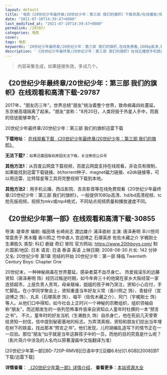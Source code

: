 ```yaml
---
layout: default
title: '电影《20世纪少年最终章/20世纪少年：第三部 我们的旗帜》下载资源/在线播放/视频地址/1080p/高清/蓝光'
date: "2021-07-10T14:39:47+0800"
last_modified_at: "2021-07-10T14:39:47+0800"
permalink: /29787/
categories: 电影
cover:
tags: 电影
keywords: '20世纪少年最终章/20世纪少年：第三部 我们的旗帜,在线免费看,1080p高清,bt种子,torrent,百度云盘,magnet,磁力链,迅雷下载资源'
description: '《20世纪少年最终章/20世纪少年：第三部 我们的旗帜》在线云播放手机西瓜影院吉吉影音免费看，1080p高清bd/hd未删减完整版和tc抢先枪版，mkv/mp4格式，附带bt/torrent种子、magnet/磁力链、百度云盘、网盘资源迅雷下载链接'
---
```


>内容采集生成，如果链接失效，多试几个。


## 《20世纪少年最终章/20世纪少年：第三部 我们的旗帜》在线观看和高清下载-29787

2017年，"朋友历三年"。世界总统"朋友"统治着整个世界，致命病毒四处蔓延，东京被高墙隔离了起来。"朋友"宣称："8月20日，人类将毁于外星人手中，而我的信徒能够幸免"。


20世纪少年最终章/20世纪少年：第三部 我们的旗帜迅雷下载

**下载地址**： [在线观看下载 《20世纪少年最终章/20世纪少年：第三部 我们的旗帜》](https://www.993dy.com//vod-detail-id-18922.html) 


**无法下载?**：`如果迅雷因版权原因无法下载，关注微信公众号 `

**其他方法1**：从百度云网盘下载视频，百度云网盘支持在线观看，非会员有限制，如果能找到迅雷下载链接、bt/torrent种子、magnet磁力链接、e2dk链接等，可以用迅雷、比特彗星等工具将完整视频下载到本地。

**其他方法2**：用手机云播、西瓜影院、吉吉影音等在线免费观看《20世纪少年最终章/20世纪少年：第三部 我们的旗帜》，一般提供1080p高清、hd/bd高清视频、tc抢先版视频，视频为mkv或mp4格式，不同站点视频质量和播放速度不同。


## 《20世纪少年第一部》在线观看和高清下载-30855

导演: 堤幸彦 编剧: 福田靖 长崎尚志 渡边雄介 浦泽直树 主演: 唐泽寿明 丰川悦司 常盘贵子 黑木瞳 香川照之 竹中直人 宫迫博之 石塚英彦 佐佐木藏之介 宇梶刚士 生濑胜久 类型: 科幻 悬疑 奇幻 冒险 官方网站: https://www.20thboys.com/ 制片国家/地区: 日本 语言: 日语 泰语 英语 上映日期: 2008-08-30 片长: 142 分钟 又名: 20世纪少年 第1章 完结的开始 20世纪少年：第一部 降临 Twentieth Century Boys: Chapter One

20世纪末，一种神秘病毒在世界蔓延，感染者莫不血尽身亡。 热爱摇滚乐的远藤贤知（唐泽寿明 饰）经历过叛逆时期，如今年奔三十的他窝在家乡大阪经营一家连锁超市，上层负责人责骂，母亲聒噪，姐姐的孩子神乃哭泣，贤知小心应付，手忙脚乱。在小学同学聚会上，贤知重逢当年好友义常（香川照之 饰）、青蛙仔（宮迫博之 饰）、丸夫（石塚英彦 饰）、福平（佐佐木藏之介）、阿门（宇梶剛士 饰）等人。从他们口中得知，如今社会上正时兴一个神秘的宗教组织，组织领袖自称“朋友”，而近期发生的一些列恐怖事件皆来自贤知众人童年时杜撰的一本“预言之书”。 不久，童年时的好友当机（生濑胜久 饰）自杀身亡，他在死前几天曾寄给贤知一封信，信中提到秘密基地的标志。为弄清真相，贤知和朋友们挖出当年埋在树下的铁盒，找出那本“预言之书”。他们发现，儿时胡编乱造写下的情节正在一一应验。那位“朋友”似乎就是当年这群孩子中的一员，而他的目的究竟是什么呢？ （影片简介中涉及的人名均以原著漫画中文版翻译为准）


[20世纪少年第一部][BD-720P-RMVB][日语中字][豆瓣6.8分][1.6GB][2008][BT下载/迅雷下载]

**详情查看**： [《20世纪少年第一部》详情介绍](/movie/30855/)， **查看更多**：[本站资源大全](/movie/t/all/)

